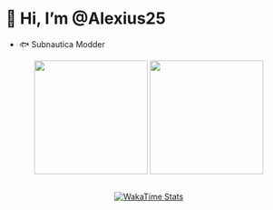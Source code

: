 # 👋 Hi, I’m @Alexius25

- 🐟 Subnautica Modder
<div align="center">
    <img alt="" height=200 align="center" src="https://github-readme-stats.vercel.app/api?username=Alexius25&show_icons=true&theme=blueberry&hide_border=true&count_private=true" />
    <img alt="" height=200 align="center" src="https://github-readme-stats.vercel.app/api/top-langs/?username=Alexius25&layout=compact&theme=blueberry&hide_border=true&count_private=true" />
    <br>
    <br>
    <a href="https://discord.com/users/1253059454958567535"><img alt="" src="https://lanyard-profile-readme.vercel.app/api/1253059454958567535?theme=dark&bg=242938&borderRadius=4px&hideActivity=whenNotUsed"></a>
    <br>
    
[![WakaTime Stats](https://github-readme-stats.vercel.app/api/wakatime?username=Alexius25&theme=blueberry&hide_border=true)](https://wakatime.com/@Alexius25)
    
</div>
<!---
Alexius25/Alexius25 is a ✨ special ✨ repository because its `README.md` (this file) appears on your GitHub profile.
You can click the Preview link to take a look at your changes.
--->
